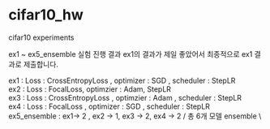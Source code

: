 # cifar10_hw
cifar10 experiments

ex1 ~ ex5_ensemble 실험 진행 결과
ex1의 결과가 제일 좋았어서 최종적으로 ex1 결과로 제출합니다.

ex1 : Loss : CrossEntropyLoss , optimizer : SGD , scheduler : StepLR \
ex2 : Loss : FocalLoss, optimzier : Adam, StepLR \
ex3 : Loss : CrossEntropyLoss , optimzier : Adam , scheduler : StepLR \
ex4 : Loss : FocalLoss , optimizer : SGD , scheduler : StepLR \
ex5_ensemble : ex1-> 2 , ex2 -> 1, ex3 -> 2, ex4 -> 2 / 총 6개 모델 ensemble \
